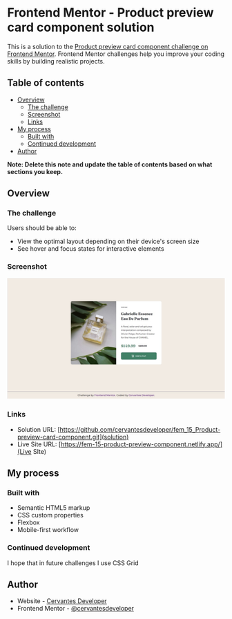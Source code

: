 # Frontend Mentor - Product preview card component solution

This is a solution to the [Product preview card component challenge on Frontend Mentor](https://www.frontendmentor.io/challenges/product-preview-card-component-GO7UmttRfa). Frontend Mentor challenges help you improve your coding skills by building realistic projects. 

## Table of contents

- [Overview](#overview)
  - [The challenge](#the-challenge)
  - [Screenshot](#screenshot)
  - [Links](#links)
- [My process](#my-process)
  - [Built with](#built-with)
  - [Continued development](#continued-development)
- [Author](#author)

**Note: Delete this note and update the table of contents based on what sections you keep.**

## Overview

### The challenge

Users should be able to:

- View the optimal layout depending on their device's screen size
- See hover and focus states for interactive elements

### Screenshot

![](./screenshot.jpg)

### Links

- Solution URL: [https://github.com/cervantesdeveloper/fem_15_Product-preview-card-component.git](solution)
- Live Site URL: [https://fem-15-product-preview-component.netlify.app/](Live SIte)

## My process

### Built with

- Semantic HTML5 markup
- CSS custom properties
- Flexbox
- Mobile-first workflow

### Continued development

I hope that in future challenges I use CSS Grid

## Author

- Website - [Cervantes Developer](https://cervantesdeveloper.com/)
- Frontend Mentor - [@cervantesdeveloper](https://www.frontendmentor.io/profile/cervantesdeveloper)
